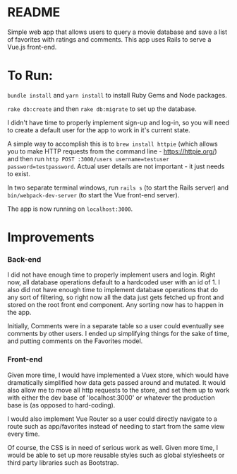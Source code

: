 # README

Simple web app that allows users to query a movie database and save a list of favorites with ratings and comments. This app uses Rails to serve a Vue.js front-end.

# To Run:

`bundle install` and `yarn install` to install Ruby Gems and Node packages.

`rake db:create` and then `rake db:migrate` to set up the database.

I didn't have time to properly implement sign-up and log-in, so you will need to create a default user for the app to work in it's current state.

A simple way to accomplish this is to `brew install httpie` (which allows you to make HTTP requests from the command line - https://httpie.org/) and then run `http POST :3000/users username=testuser password=testpassword`. Actual user details are not important - it just needs to exist.

In two separate terminal windows, run `rails s` (to start the Rails server) and `bin/webpack-dev-server` (to start the Vue front-end server).

The app is now running on `localhost:3000`.


# Improvements

### Back-end

I did not have enough time to properly implement users and login. Right now, all database operations default to a hardcoded user with an id of 1. I also did not have enough time to implement database operations that do any sort of filtering, so right now all the data just gets fetched up front and stored on the root front end component. Any sorting now has to happen in the app.

Initially, Comments were in a separate table so a user could eventually see comments by other users. I ended up simplifying things for the sake of time, and putting comments on the Favorites model.

### Front-end

Given more time, I would have implemented a Vuex store, which would have dramatically simplified how data gets passed around and mutated. It would also allow me to move all http requests to the store, and set them up to work with either the dev base of 'localhost:3000' or whatever the production base is (as opposed to hard-coding).

I would also implement Vue Router so a user could directly navigate to a route such as app/favorites instead of needing to start from the same view every time.

Of course, the CSS is in need of serious work as well. Given more time, I would be able to set up more reusable styles such as global stylesheets or third party libraries such as Bootstrap.

